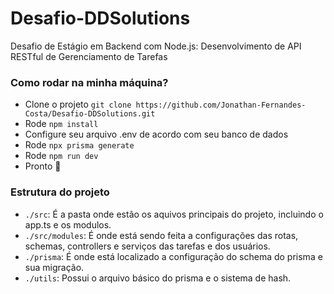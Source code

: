 # Desafio-DDSolutions
Desafio de Estágio em Backend com Node.js: Desenvolvimento de API RESTful de Gerenciamento de Tarefas


### Como rodar na minha máquina?

- Clone o projeto `git clone https://github.com/Jonathan-Fernandes-Costa/Desafio-DDSolutions.git`
- Rode `npm install`
- Configure seu arquivo .env de acordo com seu banco de dados
- Rode `npx prisma generate`
- Rode `npm run dev` 
- Pronto 🎉

### Estrutura do projeto

- `./src`: É a pasta onde estão os aquivos principais do projeto, incluindo o app.ts e os modulos.
- `./src/modules`: É onde está sendo feita a configurações das rotas, schemas, controllers e serviços das tarefas e dos usuários.
- `./prisma`: É onde está localizado a configuração do schema do prisma e sua migração.
- `./utils`: Possui o arquivo básico do prisma e o sistema de hash.
